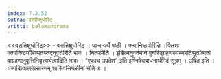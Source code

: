 ```yaml
---
index: 7.2.52
sutra: वसतिक्षुधोरिट्
vritti: balamanorama
---
```


<<वसतिक्षुधोरिट्>> - वसतिक्षुधोरिट् । पञ्चम्यर्थे षष्टी । क्त्वानिष्ठयोरिति ।क्लिशः क्त्वानिष्ठयो॑रित्यतस्तदनुवृत्तेरिति भावः । नित्यमिति । इडित्यनुवर्तमाने पुनरिड्ग्रहणस्यस्वरतिसूती॑त्यतो वाग्रहणानुवृत्तिनिवृत्त्यर्थत्वादिति भावः । "एकाच उपदेश" इति इण्निषेधबाधनार्थमिदं सूत्रम् । उषित इति । यजादित्वात्संप्रसारणम्,शासिवसिघसीनां चे॑ति षः । 